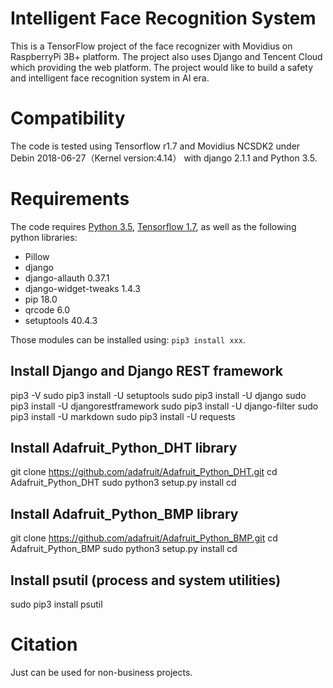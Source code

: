 # Intelligent Face Recognition System
This is a TensorFlow project of the face recognizer with Movidius on RaspberryPi 3B+ platform. The project also uses Django and Tencent Cloud which providing the web platform. The project would like to build a safety and intelligent face recognition system in AI era.

# Compatibility
The code is tested using Tensorflow r1.7 and Movidius NCSDK2 under Debin 2018-06-27（Kernel version:4.14） with django 2.1.1 and Python 3.5. 

# Requirements

The code requires [Python 3.5](https://www.python.org/download/releases/3.5/), [Tensorflow 1.7](https://www.tensorflow.org/install/), as well as the following python libraries: 

* Pillow
* django
* django-allauth  0.37.1
* django-widget-tweaks  1.4.3
* pip  18.0
* qrcode  6.0
* setuptools  40.4.3

Those modules can be installed using: `pip3 install xxx`.

## Install Django and Django REST framework

pip3 -V
sudo pip3 install -U setuptools
sudo pip3 install -U django
sudo pip3 install -U djangorestframework
sudo pip3 install -U django-filter
sudo pip3 install -U markdown
sudo pip3 install -U requests

## Install Adafruit_Python_DHT library

git clone https://github.com/adafruit/Adafruit_Python_DHT.git
cd Adafruit_Python_DHT
sudo python3 setup.py install
cd

## Install Adafruit_Python_BMP library

git clone https://github.com/adafruit/Adafruit_Python_BMP.git
cd Adafruit_Python_BMP
sudo python3 setup.py install
cd

## Install psutil (process and system utilities)

sudo pip3 install psutil

# Citation

Just can be used for non-business projects. 


